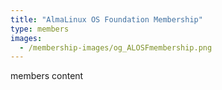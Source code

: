 ```yaml
---
title: "AlmaLinux OS Foundation Membership"
type: members
images:
  - /membership-images/og_ALOSFmembership.png
---
```

members content